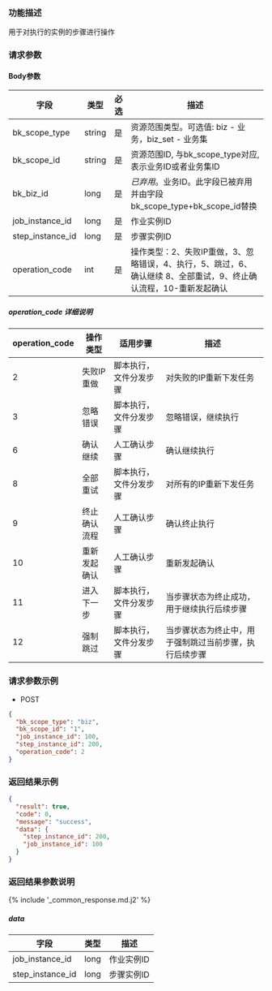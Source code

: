 ### 功能描述

用于对执行的实例的步骤进行操作

### 请求参数

#### Body参数

| 字段               | 类型     | 必选 | 描述                                                              |
|------------------|--------|----|-----------------------------------------------------------------|
| bk_scope_type    | string | 是  | 资源范围类型。可选值: biz - 业务，biz_set - 业务集                              |
| bk_scope_id      | string | 是  | 资源范围ID, 与bk_scope_type对应, 表示业务ID或者业务集ID                         |
| bk_biz_id        | long   | 是  | *已弃用*。业务ID。此字段已被弃用并由字段bk_scope_type+bk_scope_id替换               |
| job_instance_id  | long   | 是  | 作业实例ID                                                          |
| step_instance_id | long   | 是  | 步骤实例ID                                                          |
| operation_code   | int    | 是  | 操作类型：2、失败IP重做，3、忽略错误，4、执行，5、跳过，6、确认继续 8、全部重试，9、终止确认流程，10-重新发起确认 |

##### operation_code 详细说明

| operation_code | 操作类型   | 适用步骤        | 描述                          |
|----------------|--------|-------------|-----------------------------|
| 2              | 失败IP重做 | 脚本执行，文件分发步骤 | 对失败的IP重新下发任务                |
| 3              | 忽略错误   | 脚本执行，文件分发步骤 | 忽略错误，继续执行                   |
| 6              | 确认继续   | 人工确认步骤      | 确认继续执行                      |
| 8              | 全部重试   | 脚本执行，文件分发步骤 | 对所有的IP重新下发任务                |
| 9              | 终止确认流程 | 人工确认步骤      | 确认终止执行                      |
| 10             | 重新发起确认 | 人工确认步骤      | 重新发起确认                      |
| 11             | 进入下一步  | 脚本执行，文件分发步骤 | 当步骤状态为终止成功，用于继续执行后续步骤       |
| 12             | 强制跳过   | 脚本执行，文件分发步骤 | 当步骤状态为终止中，用于强制跳过当前步骤，执行后续步骤 |

### 请求参数示例

- POST

```json
{
  "bk_scope_type": "biz",
  "bk_scope_id": "1",
  "job_instance_id": 100,
  "step_instance_id": 200,
  "operation_code": 2
}
```

### 返回结果示例

```json
{
  "result": true,
  "code": 0,
  "message": "success",
  "data": {
    "step_instance_id": 200,
    "job_instance_id": 100
  }
}
```

### 返回结果参数说明

{% include '_common_response.md.j2' %}

##### data

| 字段               | 类型   | 描述     |
|------------------|------|--------|
| job_instance_id  | long | 作业实例ID |
| step_instance_id | long | 步骤实例ID |
